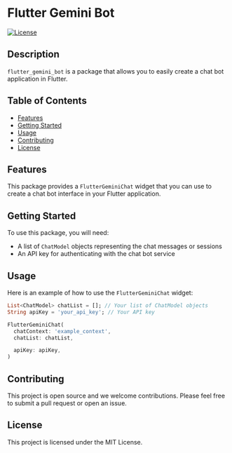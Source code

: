 # Flutter Gemini Bot

[![License](https://img.shields.io/badge/license-MIT-blue.svg)](LICENSE)

## Description

`flutter_gemini_bot` is a package that allows you to easily create a chat bot application in Flutter.

## Table of Contents

- [Features](#features)
- [Getting Started](#getting-started)
- [Usage](#usage)
- [Contributing](#contributing)
- [License](#license)

## Features

This package provides a `FlutterGeminiChat` widget that you can use to create a chat bot interface in your Flutter application.

## Getting Started

To use this package, you will need:

- A list of `ChatModel` objects representing the chat messages or sessions
- An API key for authenticating with the chat bot service

## Usage

Here is an example of how to use the `FlutterGeminiChat` widget:

```dart
List<ChatModel> chatList = []; // Your list of ChatModel objects
String apiKey = 'your_api_key'; // Your API key

FlutterGeminiChat(
  chatContext: 'example_context',
  chatList: chatList,

  apiKey: apiKey,
)
```


## Contributing

This project is open source and we welcome contributions. Please feel free to submit a pull request or open an issue.

## License

This project is licensed under the MIT License.
